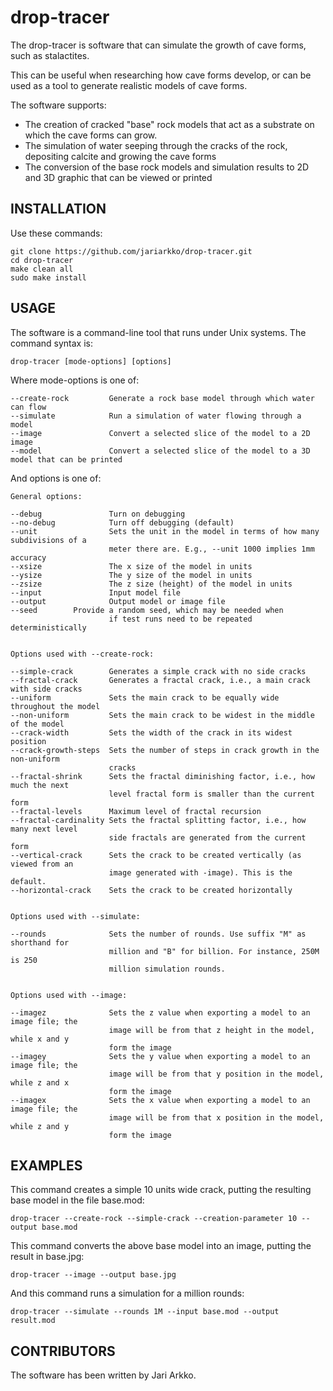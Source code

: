 # drop-tracer
The drop-tracer is software that can simulate the growth of cave forms, such as stalactites.

This can be useful when researching how cave forms develop, or can be used as a tool to generate realistic models of cave forms.

The software supports:

- The creation of cracked "base" rock models that act as a substrate on which the cave forms can grow.
- The simulation of water seeping through the cracks of the rock, depositing calcite and growing the cave forms
- The conversion of the base rock models and simulation results to 2D and 3D graphic that can be viewed or printed

INSTALLATION
------------

Use these commands:

    git clone https://github.com/jariarkko/drop-tracer.git
    cd drop-tracer
    make clean all
    sudo make install

USAGE
-----

The software is a command-line tool that runs under Unix systems. The command syntax is:

    drop-tracer [mode-options] [options]

Where mode-options is one of:

    --create-rock         Generate a rock base model through which water can flow
    --simulate            Run a simulation of water flowing through a model
    --image               Convert a selected slice of the model to a 2D image
    --model               Convert a selected slice of the model to a 3D model that can be printed


And options is one of:

    General options:
    
    --debug               Turn on debugging
    --no-debug            Turn off debugging (default)
    --unit                Sets the unit in the model in terms of how many subdivisions of a
                          meter there are. E.g., --unit 1000 implies 1mm accuracy
    --xsize               The x size of the model in units
    --ysize               The y size of the model in units
    --zsize               The z size (height) of the model in units
    --input               Input model file
    --output              Output model or image file
    --seed		  Provide a random seed, which may be needed when
                          if test runs need to be repeated deterministically

    
    Options used with --create-rock:
    
    --simple-crack        Generates a simple crack with no side cracks
    --fractal-crack       Generates a fractal crack, i.e., a main crack with side cracks
    --uniform             Sets the main crack to be equally wide throughout the model
    --non-uniform         Sets the main crack to be widest in the middle of the model
    --crack-width         Sets the width of the crack in its widest position
    --crack-growth-steps  Sets the number of steps in crack growth in the non-uniform
                          cracks
    --fractal-shrink      Sets the fractal diminishing factor, i.e., how much the next 
                          level fractal form is smaller than the current form
    --fractal-levels      Maximum level of fractal recursion
    --fractal-cardinality Sets the fractal splitting factor, i.e., how many next level
                          side fractals are generated from the current form
    --vertical-crack      Sets the crack to be created vertically (as viewed from an
                          image generated with -image). This is the default.
    --horizontal-crack    Sets the crack to be created horizontally


    Options used with --simulate:

    --rounds              Sets the number of rounds. Use suffix "M" as shorthand for
                          million and "B" for billion. For instance, 250M is 250
                          million simulation rounds.

                          
    Options used with --image:

    --imagez              Sets the z value when exporting a model to an image file; the
                          image will be from that z height in the model, while x and y
                          form the image
    --imagey              Sets the y value when exporting a model to an image file; the
                          image will be from that y position in the model, while z and x
                          form the image
    --imagex              Sets the x value when exporting a model to an image file; the
                          image will be from that x position in the model, while z and y
                          form the image

    
EXAMPLES
--------

This command creates a simple 10 units wide crack, putting the resulting base model in the file base.mod:

    drop-tracer --create-rock --simple-crack --creation-parameter 10 --output base.mod

This command converts the above base model into an image, putting the result in base.jpg:

    drop-tracer --image --output base.jpg

And this command runs a simulation for a million rounds:

    drop-tracer --simulate --rounds 1M --input base.mod --output result.mod

CONTRIBUTORS
------------

The software has been written by Jari Arkko.
